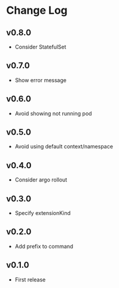 # Change Log

## v0.8.0

- Consider StatefulSet

## v0.7.0

- Show error message

## v0.6.0

- Avoid showing not running pod

## v0.5.0

- Avoid using default context/namespace

## v0.4.0

- Consider argo rollout

## v0.3.0

- Specify extensionKind

## v0.2.0

- Add prefix to command

## v0.1.0

- First release
